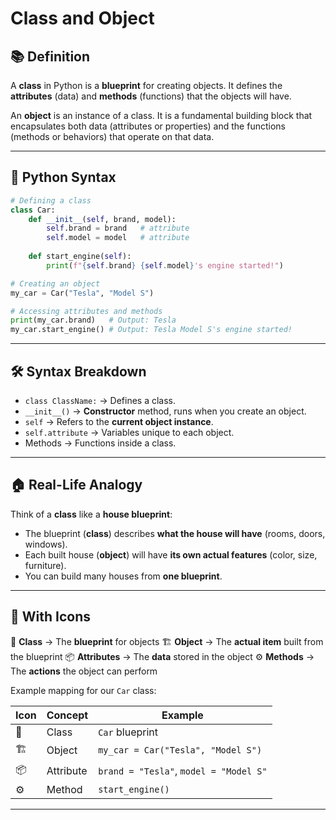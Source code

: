 # Class and Object

## 📚 **Definition**

A **class** in Python is a **blueprint** for creating objects.
It defines the **attributes** (data) and **methods** (functions) that the objects will have.

An **object** is an instance of a class. It is a fundamental building block that encapsulates both data (attributes or properties) and the functions (methods or behaviors) that operate on that data.

---

## 🐍 **Python Syntax**

```python
# Defining a class
class Car:
    def __init__(self, brand, model):
        self.brand = brand   # attribute
        self.model = model   # attribute
    
    def start_engine(self):
        print(f"{self.brand} {self.model}'s engine started!")

# Creating an object
my_car = Car("Tesla", "Model S")

# Accessing attributes and methods
print(my_car.brand)   # Output: Tesla
my_car.start_engine() # Output: Tesla Model S's engine started!
```

---

## 🛠 **Syntax Breakdown**

* `class ClassName:` → Defines a class.
* `__init__()` → **Constructor** method, runs when you create an object.
* `self` → Refers to the **current object instance**.
* `self.attribute` → Variables unique to each object.
* Methods → Functions inside a class.

---

## 🏠 **Real-Life Analogy**

Think of a **class** like a **house blueprint**:

* The blueprint (**class**) describes **what the house will have** (rooms, doors, windows).
* Each built house (**object**) will have **its own actual features** (color, size, furniture).
* You can build many houses from **one blueprint**.

---

## 🎯 **With Icons**

📝 **Class** → The **blueprint** for objects
🏗 **Object** → The **actual item** built from the blueprint
📦 **Attributes** → The **data** stored in the object
⚙ **Methods** → The **actions** the object can perform

Example mapping for our `Car` class:

| Icon | Concept   | Example                                |
| ---- | --------- | -------------------------------------- |
| 📝   | Class     | `Car` blueprint                        |
| 🏗   | Object    | `my_car = Car("Tesla", "Model S")`     |
| 📦   | Attribute | `brand = "Tesla"`, `model = "Model S"` |
| ⚙    | Method    | `start_engine()`                       |

---
